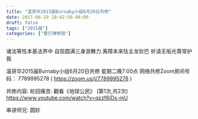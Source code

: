 ```yaml
---
title: "温哥华2015届Burnaby小组6月20日共修"
date: 2017-06-19 18:42:50-08:00
draft: false
tags: ["2015届"]
categories: ["慧灯禅修班"]
---
```

诸法等性本基法界中  自现圆满三身游舞力
离障本来怙主龙钦巴  祈请无垢光尊常护我

温哥华2015届Burnaby小组6月20日共修
星期二晚7:00点
网络共修Zoom房间号码： 7789995278 ( https://zoom.us/j/7789995278 )

共修内容:
轮回痛苦: 觀看《地球公民》 (第1次,共2次)
https://www.youtube.com/watch?v=qzzf6jDs-mU

串讲师兄:  圆妙
